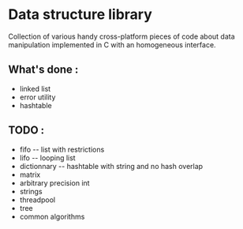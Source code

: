 # Data structure library

Collection of various handy cross-platform pieces of code about data manipulation implemented in C with an homogeneous interface.

## What's done :

* linked list
* error utility 
* hashtable

## TODO :

* fifo -- list with restrictions
* lifo -- looping list
* dictionnary -- hashtable with string and no hash overlap
* matrix
* arbitrary precision int
* strings
* threadpool
* tree
* common algorithms